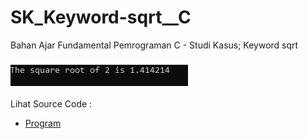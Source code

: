 # SK_Keyword-sqrt__C
Bahan Ajar Fundamental Pemrograman C - Studi Kasus; Keyword sqrt<br><br>
<img src="https://github.com/RizkyKhapidsyah/SK_Keyword-sqrt__C/blob/master/rslt/001.PNG"><br><br>
Lihat Source Code : <br>
- <a href="https://github.com/RizkyKhapidsyah/SK_Keyword-sqrt__C/blob/master/Source.c">Program</a>
